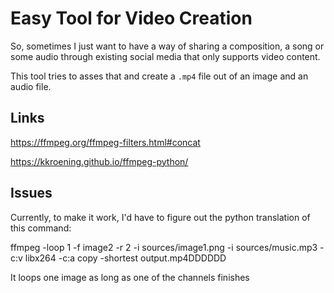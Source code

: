 # Easy Tool for Video Creation
So, sometimes I just want to have a way of sharing a composition, a song or some audio through existing social media that only supports video content.

This tool tries to asses that and create a `.mp4` file out of an image and an audio file.

## Links

https://ffmpeg.org/ffmpeg-filters.html#concat

https://kkroening.github.io/ffmpeg-python/

## Issues
Currently, to make it work, I'd have to figure out the python translation of this command:

ffmpeg -loop 1 -f image2 -r 2 -i sources/image1.png -i sources/music.mp3 -c:v libx264 -c:a copy -shortest output.mp4DDDDDD

It loops one image as long as one of the channels finishes
